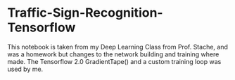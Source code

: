 # Traffic-Sign-Recognition-Tensorflow
 
 This notebook is taken from my Deep Learning Class from Prof. Stache, and was a homework but changes to the network building and training where made.
 The Tensorflow 2.0 GradientTape() and a custom training loop was used by me.
